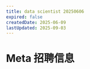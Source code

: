 ```yaml
---
title: data scientist 20250606
expired: false
createdDate: 2025-06-09
lastUpdated: 2025-09-03
---
```


# Meta 招聘信息

<JobPostingTable job-posting-json-path="meta/data/data-scientist-20250606.json" />
